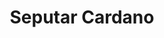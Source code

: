 ---
title: "Seputar Cardano"
linkTitle: "Seputar Cardano"
hide_feedback: true
weight: 20
# description:
---